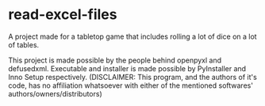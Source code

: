 # read-excel-files
A project made for a tabletop game that includes rolling a lot of dice on a lot of tables.

This project is made possible by the people behind openpyxl and defusedxml.
Executable and installer is made possible by PyInstaller and Inno Setup respectively.
(DISCLAIMER: This program, and the authors of it's code, has no affiliation whatsoever with either of the mentioned softwares' authors/owners/distributors)
